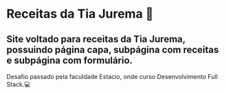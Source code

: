 <h1> Receitas da Tia Jurema 🍜 </h1> 

<h2> Site voltado para receitas da Tia Jurema, possuindo página capa, subpágina com receitas e subpágina com formulário. </h2>

Desafio passado pela faculdade Estacio, onde curso Desenvolvimento Full Stack.💻
